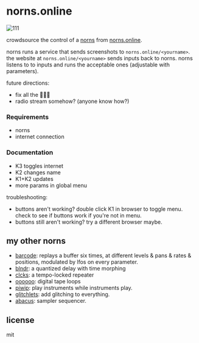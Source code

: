 # norns.online

![111](https://user-images.githubusercontent.com/6550035/99736745-c470c180-2a7b-11eb-80d4-e9b2a02167cf.png)

crowdsource the control of a [norns](https://monome.org/docs/norns/) from [norns.online](https://norns.online).

norns runs a service that sends screenshots to `norns.online/<yourname>`. the website at `norns.online/<yourname>` sends inputs back to norns. norns listens to to inputs and runs the acceptable ones (adjustable with parameters).

future directions:

- fix all the 🐛🐛🐛
- radio stream somehow? (anyone know how?)

### Requirements

- norns 
- internet connection

### Documentation 

- K3 toggles internet
- K2 changes name
- K1+K2 updates
- more params in global menu

troubleshooting:

- buttons aren't working? double click K1 in browser to toggle menu. check to see if buttons work if you're not in menu.
- buttons still aren't working? try a different browser maybe.

## my other norns

- [barcode](https://github.com/schollz/barcode): replays a buffer six times, at different levels & pans & rates & positions, modulated by lfos on every parameter.
- [blndr](https://github.com/schollz/blndr): a quantized delay with time morphing
- [clcks](https://github.com/schollz/clcks): a tempo-locked repeater
- [oooooo](https://github.com/schollz/oooooo): digital tape loops
- [piwip](https://github.com/schollz/piwip): play instruments while instruments play.
- [glitchlets](https://github.com/schollz/glitchlets): 
add glitching to everything.
- [abacus](https://github.com/schollz/abacus): 
sampler sequencer.

## license

mit
